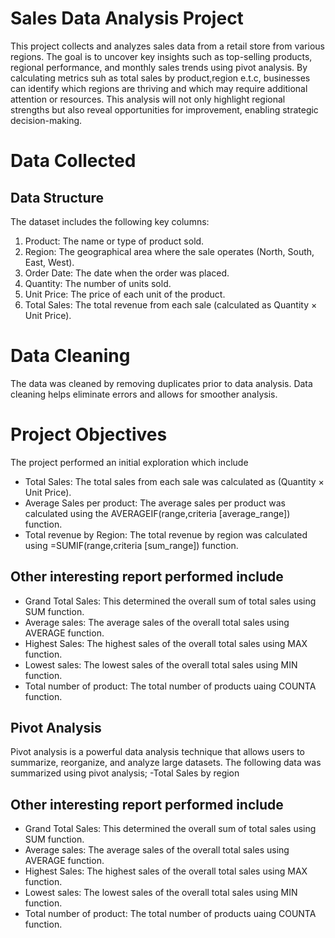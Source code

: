 # Sales Data Analysis Project
This project collects and analyzes sales data from a retail store from various regions. The goal is to uncover key insights such as top-selling products, regional performance, and monthly sales trends using pivot analysis. By calculating metrics suh as total sales by product,region e.t.c, businesses can identify which regions are thriving and which may require additional attention or resources. This analysis will not only highlight regional strengths but also reveal opportunities for improvement, enabling strategic decision-making.
# Data Collected
## Data Structure
The dataset includes the following key columns:
1. Product: The name or type of product sold.
2. Region: The geographical area where the sale operates (North, South, East, West).
3. Order Date: The date when the order was placed.
4. Quantity: The number of units sold.
5. Unit Price: The price of each unit of the product.
6. Total Sales: The total revenue from each sale (calculated as Quantity × Unit Price).
# Data Cleaning
The data was cleaned by removing duplicates prior to data analysis. Data cleaning helps eliminate errors and allows for smoother analysis.
# Project Objectives
The project performed an initial exploration which include
- Total Sales: The total sales from each sale was calculated as (Quantity × Unit Price).
- Average Sales per product: The average sales per product was calculated using the AVERAGEIF(range,criteria [average_range]) function. 
- Total revenue by Region: The total revenue by region was calculated using =SUMIF(range,criteria [sum_range]) function.
## Other interesting report performed include
- Grand Total Sales: This determined the overall sum of total sales using SUM function.
- Average sales: The average sales of the overall total sales using AVERAGE function.
- Highest Sales: The highest sales of the overall total sales using MAX function.
- Lowest sales: The lowest sales of the overall total sales using MIN function.
- Total number of product: The total number of products uaing COUNTA function.  
## Pivot Analysis
Pivot analysis is a powerful data analysis technique that allows users to summarize, reorganize, and analyze large datasets. The following data was summarized using pivot analysis;
-Total Sales by region


## Other interesting report performed include
- Grand Total Sales: This determined the overall sum of total sales using SUM function.
- Average sales: The average sales of the overall total sales using AVERAGE function.
- Highest Sales: The highest sales of the overall total sales using MAX function.
- Lowest sales: The lowest sales of the overall total sales using MIN function.
- Total number of product: The total number of products uaing COUNTA function.  


